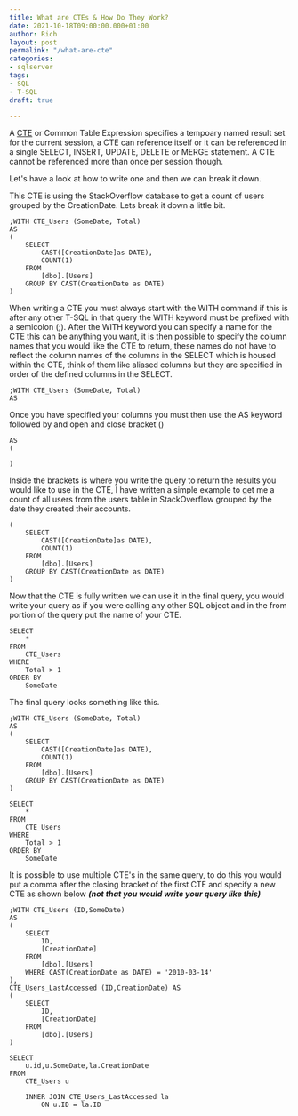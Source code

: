 ```yaml
---
title: What are CTEs & How Do They Work?
date: 2021-10-18T09:00:00.000+01:00
author: Rich
layout: post
permalink: "/what-are-cte"
categories:
- sqlserver
tags:
- SQL
- T-SQL
draft: true

---
```


A [CTE](https://docs.microsoft.com/en-us/sql/t-sql/queries/with-common-table-expression-transact-sql?view=sql-server-ver15) or Common Table Expression specifies a tempoary named result set for the current session, a CTE can reference itself or it can be referenced in a single SELECT, INSERT, UPDATE, DELETE or MERGE statement. <!--more--> A CTE cannot be referenced more than once per session though. 

Let's have a look at how to write one and then we can break it down.

This CTE is using the StackOverflow database to get a count of users grouped by the CreationDate. Lets break it down a little bit. 

```
;WITH CTE_Users (SomeDate, Total)
AS
(
	SELECT		 
		CAST([CreationDate]as DATE), 
		COUNT(1)
	FROM
		[dbo].[Users]
	GROUP BY CAST(CreationDate as DATE)
)
```
When writing a CTE you must always start with the WITH command if this is after any other T-SQL in that query the WITH keyword must be prefixed with a semicolon (;). After the WITH keyword you can specify a name for the CTE this can be anything you want, it is then possible to specify the column names that you would like the CTE to return, these names do not have to reflect the column names of the columns in the SELECT which is housed within the CTE, think of them like aliased columns but they are specified in order of the defined columns in the SELECT. 

```
;WITH CTE_Users (SomeDate, Total) 
AS
```
Once you have specified your columns you must then use the AS keyword followed by and open and close bracket ()

```
AS
(

)
```
Inside the brackets is where you write the query to return the results you would like to use in the CTE, I have written a simple example to get me a count of all users from the users table in StackOverflow grouped by the date they created their accounts. 

```
(
	SELECT		 
		CAST([CreationDate]as DATE), 
		COUNT(1)
	FROM
		[dbo].[Users]
	GROUP BY CAST(CreationDate as DATE)
)
```
Now that the CTE is fully written we can use it in the final query, you would write your query as if you were calling any other SQL object and in the from portion of the query put the name of your CTE. 

```
SELECT 
	* 
FROM 
	CTE_Users 
WHERE 
	Total > 1 
ORDER BY 
	SomeDate
```
The final query looks something like this.

```
;WITH CTE_Users (SomeDate, Total)
AS
(
	SELECT		 
		CAST([CreationDate]as DATE), 
		COUNT(1)
	FROM
		[dbo].[Users]
	GROUP BY CAST(CreationDate as DATE)
)

SELECT 
	* 
FROM 
	CTE_Users 
WHERE 
	Total > 1 
ORDER BY 
	SomeDate
```
 It is possible to use multiple CTE's in the same query, to do this you would put a comma after the closing bracket of the first CTE and specify a new CTE as shown below ***(not that you would write your query like this)***

```
;WITH CTE_Users (ID,SomeDate)
AS
(
	SELECT		 
		ID,
		[CreationDate] 
	FROM
		[dbo].[Users]
	WHERE CAST(CreationDate as DATE) = '2010-03-14'
),
CTE_Users_LastAccessed (ID,CreationDate) AS
(
	SELECT		 
		ID,
		[CreationDate]
	FROM
		[dbo].[Users]
)

SELECT 
	u.id,u.SomeDate,la.CreationDate 
FROM 
	CTE_Users u

	INNER JOIN CTE_Users_LastAccessed la 
		ON u.ID = la.ID
```





